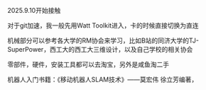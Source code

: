 2025.9.10开始接触  

对于git加速，我一般先用Watt Toolkit进入，卡的时候直接切换为直连

机械部分可以参考各大学的RM协会来学习，比如B站的同济大学的TJ-SuperPower，西工大的西工大三维设计，以及自己学校的相关协会

零部件，硬件，安装工具都可以去淘宝，另外是咸鱼淘二手

机器人入门书籍：《移动机器人SLAM技术》——莫宏伟 徐立芳编著，


